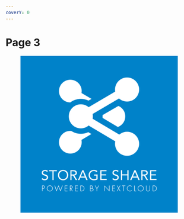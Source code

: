 ```yaml
---
coverY: 0
---
```


# Page 3



<figure><img src="../../../../.gitbook/assets/Storage-Share.png" alt=""><figcaption></figcaption></figure>
